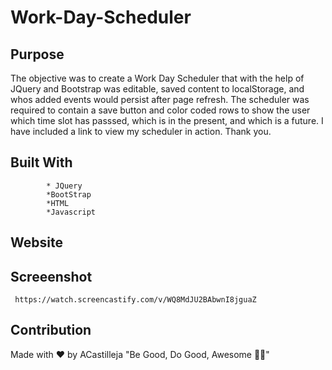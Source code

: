 #                       Work-Day-Scheduler

##                           Purpose
The objective was to create a Work Day Scheduler that with the help of JQuery and Bootstrap was editable, saved content to localStorage, and whos added events would persist after page refresh. The scheduler was required to contain a save button and color coded rows to show the user which time slot has passsed, which is in the present, and which is a future. I have included a link to view my scheduler in action.  Thank you.

##                         Built With
            * JQuery
            *BootStrap
            *HTML
            *Javascript

##                          Website 


##                        Screeenshot
     https://watch.screencastify.com/v/WQ8MdJU2BAbwnI8jguaZ

##                        Contribution
Made with ❤️ by ACastilleja "Be Good, Do Good, Awesome ✌🏼"
